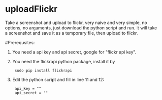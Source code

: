 uploadFlickr
============

Take a screenshot and upload to flickr, very naive
and very simple, no options, no arguments, just download
the python script and run. It will take a screenshot
and save it as a temporary file, then upload to flickr.

#Prerequsites:
1. You need a api key and api secret, google for "flickr api key".
2. You need the flickrapi python package, install it by

		sudo pip install flickrapi

3. Edit the python script and fill in line 11 and 12:

		api_key = ""
		api_secret = ""

